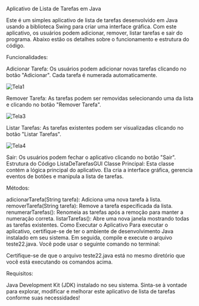 Aplicativo de Lista de Tarefas em Java

Este é um simples aplicativo de lista de tarefas desenvolvido em Java usando a biblioteca Swing para criar uma interface gráfica. 
Com este aplicativo, os usuários podem adicionar, remover, listar tarefas e sair do programa. Abaixo estão os detalhes sobre o funcionamento e estrutura do código.

Funcionalidades:

Adicionar Tarefa: Os usuários podem adicionar novas tarefas clicando no botão "Adicionar". Cada tarefa é numerada automaticamente.

![Tela1](https://github.com/mattdias2/Linguagem_Programacao/assets/114191365/ed2a9dc1-e862-4c6f-ae27-5449b3efe993)

Remover Tarefa: As tarefas podem ser removidas selecionando uma da lista e clicando no botão "Remover Tarefa".

![Tela3](https://github.com/mattdias2/Linguagem_Programacao/assets/114191365/eb8d419e-3d5a-4ef4-ac5c-4a2933199258)

Listar Tarefas: As tarefas existentes podem ser visualizadas clicando no botão "Listar Tarefas".

![Tela4](https://github.com/mattdias2/Linguagem_Programacao/assets/114191365/574f2fb0-3a82-4015-8756-ea8f09e59dc9)


Sair: Os usuários podem fechar o aplicativo clicando no botão "Sair".
Estrutura do Código
ListaDeTarefasGUI Classe Principal: Esta classe contém a lógica principal do aplicativo. Ela cria a interface gráfica, gerencia eventos de botões e manipula a lista de tarefas.

Métodos:

adicionarTarefa(String tarefa): Adiciona uma nova tarefa à lista.
removerTarefa(String tarefa): Remove a tarefa especificada da lista.
renumerarTarefas(): Renomeia as tarefas após a remoção para manter a numeração correta.
listarTarefas(): Abre uma nova janela mostrando todas as tarefas existentes.
Como Executar o Aplicativo
Para executar o aplicativo, certifique-se de ter o ambiente de desenvolvimento Java instalado em seu sistema. 
Em seguida, compile e execute o arquivo teste22.java. Você pode usar o seguinte comando no terminal:


Certifique-se de que o arquivo teste22.java está no mesmo diretório que você está executando os comandos acima.

Requisitos:

Java Development Kit (JDK) instalado no seu sistema.
Sinta-se à vontade para explorar, modificar e melhorar este aplicativo de lista de tarefas conforme suas necessidades!
